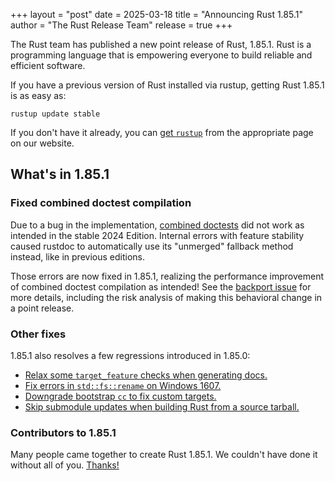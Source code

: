 +++
layout = "post"
date = 2025-03-18
title = "Announcing Rust 1.85.1"
author = "The Rust Release Team"
release = true
+++

The Rust team has published a new point release of Rust, 1.85.1. Rust is a
programming language that is empowering everyone to build reliable and
efficient software.

If you have a previous version of Rust installed via rustup, getting Rust
1.85.1 is as easy as:

```
rustup update stable
```

If you don't have it already, you can [get `rustup`][rustup] from the
appropriate page on our website.

[rustup]: https://www.rust-lang.org/install.html

## What's in 1.85.1

### Fixed combined doctest compilation

Due to a bug in the implementation, [combined doctests](https://doc.rust-lang.org/edition-guide/rust-2024/rustdoc-doctests.html) did not work as intended in the stable 2024 Edition. Internal errors with feature stability caused rustdoc to automatically use its "unmerged" fallback method instead, like in previous editions.

Those errors are now fixed in 1.85.1, realizing the performance improvement of combined doctest compilation as intended! See the [backport issue](https://github.com/rust-lang/rust/issues/138418) for more details, including the risk analysis of making this behavioral change in a point release.

### Other fixes

1.85.1 also resolves a few regressions introduced in 1.85.0:

- [Relax some `target_feature` checks when generating docs.](https://github.com/rust-lang/rust/pull/137632/)
- [Fix errors in `std::fs::rename` on Windows 1607.](https://github.com/rust-lang/rust/pull/137528/)
- [Downgrade bootstrap `cc` to fix custom targets.](https://github.com/rust-lang/rust/pull/137460/)
- [Skip submodule updates when building Rust from a source tarball.](https://github.com/rust-lang/rust/pull/137338/)

### Contributors to 1.85.1

Many people came together to create Rust 1.85.1. We couldn't have done it
without all of you. [Thanks!](https://thanks.rust-lang.org/rust/1.85.1/)
